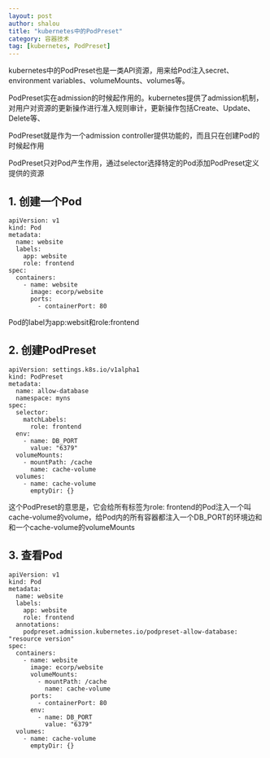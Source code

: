 ```yaml
---
layout: post
author: shalou
title: "kubernetes中的PodPreset"
category: 容器技术
tag: [kubernetes, PodPreset]
---
```


kubernetes中的PodPreset也是一类API资源，用来给Pod注入secret、environment variables、volumeMounts、volumes等。

PodPreset实在admission的时候起作用的。kubernetes提供了admission机制，对用户对资源的更新操作进行准入规则审计，更新操作包括Create、Update、Delete等、

PodPreset就是作为一个admission controller提供功能的，而且只在创建Pod的时候起作用

PodPreset只对Pod产生作用，通过selector选择特定的Pod添加PodPreset定义提供的资源

<!-- more -->

## 1. 创建一个Pod

```
apiVersion: v1
kind: Pod
metadata:
  name: website
  labels:
    app: website
    role: frontend
spec:
  containers:
    - name: website
      image: ecorp/website
      ports:
        - containerPort: 80
```

Pod的label为app:websit和role:frontend

## 2. 创建PodPreset

```
apiVersion: settings.k8s.io/v1alpha1
kind: PodPreset
metadata:
  name: allow-database
  namespace: myns
spec:
  selector:
    matchLabels:
      role: frontend
  env:
    - name: DB_PORT
      value: "6379"
  volumeMounts:
    - mountPath: /cache
      name: cache-volume
  volumes:
    - name: cache-volume
      emptyDir: {}
```

这个PodPreset的意思是，它会给所有标签为role: frontend的Pod注入一个叫cache-volume的volume，给Pod内的所有容器都注入一个DB_PORT的环境边和和一个cache-volume的volumeMounts

## 3. 查看Pod

```
apiVersion: v1
kind: Pod
metadata:
  name: website
  labels:
    app: website
    role: frontend
  annotations:
    podpreset.admission.kubernetes.io/podpreset-allow-database: "resource version"
spec:
  containers:
    - name: website
      image: ecorp/website
      volumeMounts:
        - mountPath: /cache
          name: cache-volume
      ports:
        - containerPort: 80
      env:
        - name: DB_PORT
          value: "6379"
  volumes:
    - name: cache-volume
      emptyDir: {}
```
